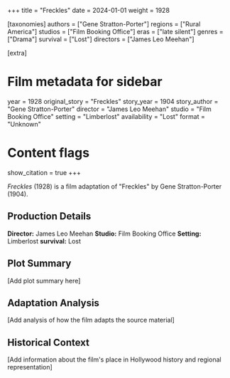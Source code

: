 +++
title = "Freckles"
date = 2024-01-01
weight = 1928

[taxonomies]
authors = ["Gene Stratton-Porter"]
regions = ["Rural America"]
studios = ["Film Booking Office"]
eras = ["late silent"]
genres = ["Drama"]
survival = ["Lost"]
directors = ["James Leo Meehan"]

[extra]
# Film metadata for sidebar
year = 1928
original_story = "Freckles"
story_year = 1904
story_author = "Gene Stratton-Porter"
director = "James Leo Meehan"
studio = "Film Booking Office"
setting = "Limberlost"
availability = "Lost"
format = "Unknown"

# Content flags
show_citation = true
+++

*Freckles* (1928) is a film adaptation of "Freckles" by Gene Stratton-Porter (1904).

## Production Details

**Director:** James Leo Meehan
**Studio:** Film Booking Office
**Setting:** Limberlost
**survival:** Lost

## Plot Summary

[Add plot summary here]

## Adaptation Analysis

[Add analysis of how the film adapts the source material]

## Historical Context

[Add information about the film's place in Hollywood history and regional representation]